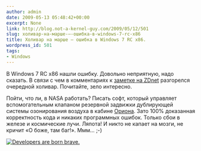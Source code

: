 ```yaml
---
author: admin
date: 2009-05-13 05:48:42+00:00
excerpt: None
link: http://blog.not-a-kernel-guy.com/2009/05/12/501
slug: холивар-на-марше-–-ошибка-в-windows-7-rc-x86
title: Холивар на марше – ошибка в Windows 7 RC x86.
wordpress_id: 501
tags:
- Windows
---
```


В Windows 7 RC x86 нашли ошибку. Довольно неприятную, надо сказать. В связи с чем в комментариях к [заметке на ZDnet](http://blogs.zdnet.com/Bott/?p=1003) разгорелся очередной холивар. Почитайте, зело интересно.

Пойти, что ли, в NASA работать? Писать софт, который управляет вспомогательным клапаном резервной задвижки дублирующей системы озонирования воздуха в кабине [Ориона](http://www.nasa.gov/mission_pages/constellation/orion/index.html). Зато 100% доказанная корректность кода и никаких программных ошибок. Только сбои в железе и космические лучи. Ляпота! И никто не капает на мозги, не кричит «О боже, там баг!». Ммм… ;-)

[![Developers are born brave.](http://blog.not-a-kernel-guy.com/wp-content/uploads/2009/05/developersarebornbrave_small.jpg)](http://blog.not-a-kernel-guy.com/wp-content/uploads/2009/05/developersarebornbrave.jpg)
